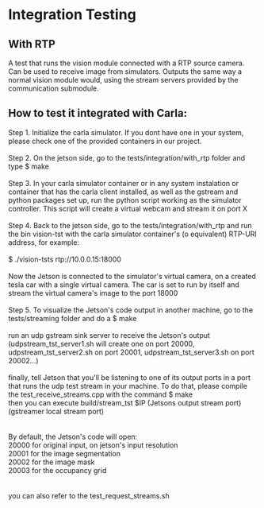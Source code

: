 # Integration Testing

## With RTP 

A test that runs the vision module connected with a RTP source camera. Can be used to receive image from simulators. Outputs the same way a normal vision module would, using the stream servers provided by the communication submodule.

## How to test it integrated with Carla:

Step 1. Initialize the carla simulator. If you dont have one in your system, please check one of the provided containers in our project.
<br/><br/>
Step 2. On the jetson side, go to the tests/integration/with_rtp folder and type $ make
<br/><br/>
Step 3. In your carla simulator container or in any system instalation or container that has the carla client installed, as well as the gstream and python packages set up, run the python script working as the simulator controller. This script will create a virtual webcam and stream it on port X
<br/><br/>
Step 4. Back to the jetson side, go to the tests/integration/with_rtp and run the bin vision-tst with the carla simulator container's (o equivalent) RTP-URI address, for example:
<br/><br/>
$ ./vision-tsts rtp://10.0.0.15:18000
<br/><br/>
Now the Jetson is connected to the simulator's virtual camera, on a created tesla car with a single virtual camera. The car is set to run by itself and stream the virtual camera's image to the port 18000
<br/><br/>
Step 5. To visualize the Jetson's code output in another machine, go to the tests/streaming folder and do a 
$ make
<br/><br/>
run an udp gstream sink server to receive the Jetson's output (udpstream_tst_server1.sh will create one on port 20000, udpstream_tst_server2.sh on port 20001, udpstream_tst_server3.sh on port 20002...) 
<br/><br/>
finally, tell Jetson that you'll be listening to one of its output ports in a port that runs the udp test stream in your machine. To do that, please compile the test_receive_streams.cpp with the command 
$ make<br/>
then you can execute build/stream_tst $IP (Jetsons output stream port) (gstreamer local stream port)<br/>
<br/><br/>
By default, the Jetson's code will open:<br/>
20000 for original input, on jetson's input resolution<br/>
20001 for the image segmentation<br/>
20002 for the image mask<br/>
20003 for the occupancy grid<br/>
<br/><br/>
you can also refer to the test_request_streams.sh<br/>


